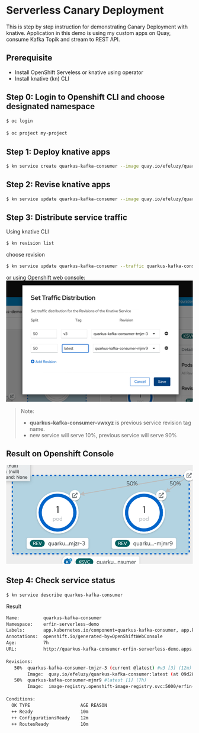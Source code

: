 # Serverless Canary Deployment

This is step by step instruction for demonstrating Canary Deployment with knative. 
Application in this demo is using my custom apps on Quay, consume Kafka Topik and stream to REST API.

## Prerequisite
- Install OpenShift Serveless or knative using operator
- Install knative (kn) CLI

## Step 0: Login to Openshift CLI and choose designated namespace
```bash
$ oc login

$ oc project my-project
```
## Step 1: Deploy knative apps
```bash
$ kn service create quarkus-kafka-consumer --image quay.io/efeluzy/quarkus-kafka-consumer:v3
```

## Step 2: Revise knative apps
```bash
$ kn service update quarkus-kafka-consumer --image quay.io/efeluzy/quarkus-kafka-consumer:latest
```

## Step 3: Distribute service traffic
Using knative CLI
```bash
$ kn revision list
```
choose revision
```bash
$ kn service update quarkus-kafka-consumer --traffic quarkus-kafka-consumer-abcd=10 --traffic quarkus-kafka-consumer-vwxyz=90
```
or using Openshift web console:
![ocp web console](https://github.com/erfinfeluzy/ocp4-notes/blob/master/screenshot/serverless-ocp-traffic-distribution.png?raw=true)
> Note: 
> - **quarkus-kafka-consumer-vwxyz** is previous service revision tag name.
> - new service will serve 10%, previous service will serve 90%

## Result on Openshift Console
![ocp web console](https://github.com/erfinfeluzy/ocp4-notes/blob/master/screenshot/serverless-canary-result.png?raw=true)

## Step 4: Check service status
```bash
$ kn service describe quarkus-kafka-consumer
```
Result
```bash
Name:         quarkus-kafka-consumer
Namespace:    erfin-serverless-demo
Labels:       app.kubernetes.io/component=quarkus-kafka-consumer, app.kubernetes.io/instance=quarkus-k ...
Annotations:  openshift.io/generated-by=OpenShiftWebConsole
Age:          7h
URL:          http://quarkus-kafka-consumer-erfin-serverless-demo.apps.erfin-cluster.sandbox1459.opentlc.com

Revisions:
   50%  quarkus-kafka-consumer-tmjzr-3 (current @latest) #v3 [3] (12m)
        Image:  quay.io/efeluzy/quarkus-kafka-consumer:latest (at 09d28f)
   50%  quarkus-kafka-consumer-mjmr9 #latest [1] (7h)
        Image:  image-registry.openshift-image-registry.svc:5000/erfin-serverless-demo/quarkus-kafka-consumer:v3 (at 09d28f)

Conditions:
  OK TYPE                   AGE REASON
  ++ Ready                  10m
  ++ ConfigurationsReady    12m
  ++ RoutesReady            10m
  ```
